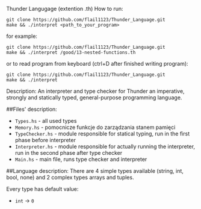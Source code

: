 Thunder Langugage (extention .th)
How to run: 
```
git clone https://github.com/flail1123/Thunder_Language.git
make && ./interpret <path_to_your_program>
```
for example:
```
git clone https://github.com/flail1123/Thunder_Language.git
make && ./interpret /good/13-nested-functions.th
```
or to read program from keyboard (ctrl+D after finished writing program):
```
git clone https://github.com/flail1123/Thunder_Language.git
make && ./interpret
```


Description:
An interpreter and type checker for Thunder an imperative, strongly and statically typed, general-purpose programming language.

##Files' description:

 * `Types.hs` - all used types
 * `Memory.hs` - pomocnicze funkcje do zarządzania stanem pamięci
 * `TypeChecker.hs` - module responsible for statical typing, run in the first phase before interpreter
 * `Interpreter.hs` - module responsible for actually running the interpreter, run in the second phase after type checker
 * `Main.hs` - main file, runs type checker and interpreter


##Language description:
There are 4 simple types available (string, int, bool, none) and 2 complex types arrays and tuples.

Every type has default value:
 * `int` -> `0`
